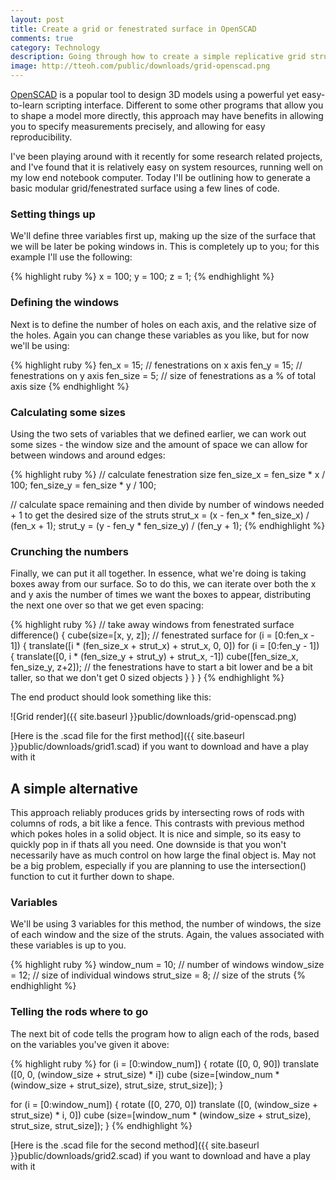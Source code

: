 ```yaml
---
layout: post
title: Create a grid or fenestrated surface in OpenSCAD
comments: true
category: Technology
description: Going through how to create a simple replicative grid structure in OpenSCAD, to use in 3d modelling.
image: http://tteoh.com/public/downloads/grid-openscad.png
---
```


<a href="http://www.openscad.org">OpenSCAD</a> is a popular tool to design 3D models using a powerful yet easy-to-learn scripting interface. Different to some other programs that allow you to shape a model more directly, this approach may have benefits in allowing you to specify measurements precisely, and allowing for easy reproducibility.

I've been playing around with it recently for some research related projects, and I've found that it is relatively easy on system resources, running well on my low end notebook computer. Today I'll be outlining how to generate a basic modular grid/fenestrated surface using a few lines of code. 

<!--break-->

### Setting things up

We'll define three variables first up, making up the size of the surface that we will be later be poking windows in. This is completely up to you; for this example I'll use the following:

{% highlight ruby %}
x = 100;
y = 100;
z = 1;
{% endhighlight %}

### Defining the windows

Next is to define the number of holes on each axis, and the relative size of the holes. Again you can change these variables as you like, but for now we'll be using:

{% highlight ruby %}
fen_x = 15; // fenestrations on x axis
fen_y = 15; // fenestrations on y axis
fen_size = 5; // size of fenestrations as a % of total axis size
{% endhighlight %}

### Calculating some sizes

Using the two sets of variables that we defined earlier, we can work out some sizes - the window size and the amount of space we can allow for between windows and around edges:

{% highlight ruby %}
// calculate fenestration size
  fen_size_x = fen_size * x / 100;
  fen_size_y = fen_size * y / 100;

// calculate space remaining and then divide by number of windows needed + 1 to get the desired size of the struts
  strut_x = (x - fen_x * fen_size_x) / (fen_x + 1); 
  strut_y = (y - fen_y * fen_size_y) / (fen_y + 1);
{% endhighlight %}

### Crunching the numbers 

Finally, we can put it all together. In essence, what we're doing is taking boxes away from our surface. So to do this, we can iterate over both the x and y axis the number of times we want the boxes to appear, distributing the next one over so that we get even spacing:

{% highlight ruby %}
// take away windows from fenestrated surface
  difference() { 
    cube(size=[x, y, z]); // fenestrated surface
    for (i = [0:fen_x - 1]) {
      translate([i * (fen_size_x + strut_x) + strut_x, 0, 0])
      for (i = [0:fen_y - 1]) {
        translate([0, i * (fen_size_y + strut_y) + strut_x, -1]) 
        cube([fen_size_x, fen_size_y, z+2]); // the fenestrations have to start a bit lower and be a bit taller, so that we don't get 0 sized objects
      }
    }
  }
{% endhighlight %}

The end product should look something like this:

![Grid render]({{ site.baseurl }}public/downloads/grid-openscad.png)

[Here is the .scad file for the first method]({{ site.baseurl }}public/downloads/grid1.scad) if you want to download and have a play with it

## A simple alternative

This approach reliably produces grids by intersecting rows of rods with columns of rods, a bit like a fence. This contrasts with previous method which pokes holes in a solid object. It is nice and simple, so its easy to quickly pop in if thats all you need. One downside is that you won't necessarily have as much control on how large the final object is. May not be a big problem, especially if you are planning to use the intersection() function to cut it further down to shape. 

### Variables

We'll be using 3 variables for this method, the number of windows, the size of each window and the size of the struts. Again, the values associated with these variables is up to you.

{% highlight ruby %}
window_num = 10; // number of windows
window_size = 12; // size of individual windows
strut_size = 8; // size of the struts
{% endhighlight %}

### Telling the rods where to go

The next bit of code tells the program how to align each of the rods, based on the variables you've given it above:

{% highlight ruby %}
for (i = [0:window_num]) {
  rotate ([0, 0, 90])
  translate ([0, 0, (window_size + strut_size) * i])
  cube (size=[window_num * (window_size + strut_size), strut_size, strut_size]);
}

for (i = [0:window_num]) {
  rotate ([0, 270, 0])
  translate ([0, (window_size + strut_size) * i, 0])
  cube (size=[window_num * (window_size + strut_size), strut_size, strut_size]);
}
{% endhighlight %}

[Here is the .scad file for the second method]({{ site.baseurl }}public/downloads/grid2.scad) if you want to download and have a play with it
